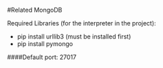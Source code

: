 #Related MongoDB

Required Libraries (for the interpreter in the project):

- pip install urllib3 (must be installed first)
- pip install pymongo

####Default port: 27017